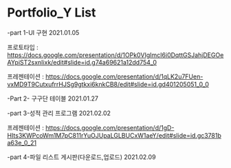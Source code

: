 # Portfolio_Y List

-part 1-UI 구현 2021.01.05

프로토타입 : https://docs.google.com/presentation/d/1OPk0VIgImcI6i0DqttGSJahjDEGOeAYpiST2sxnIixk/edit#slide=id.g74a69621a12dd754_0

프레젠테이션 : https://docs.google.com/presentation/d/1qLK2u7FUen-vxMD9T9CutxufrrHJSg9gtkxi6knkCB8/edit#slide=id.gd401205051_0_0

-Part 2- 구구단 테이블 2021.01.27

-part 3-성적 관리 프로그램 2021.02.02

프레젠테이션 : https://docs.google.com/presentation/d/1gD-HIts3KWPcoWm1M7pC811rYuOJUpaLGLBUCxW1aeY/edit#slide=id.gc3781ba63e_0_21

-part 4-파일 리스트 게시판(다운로드,업로드) 2021.02.09
